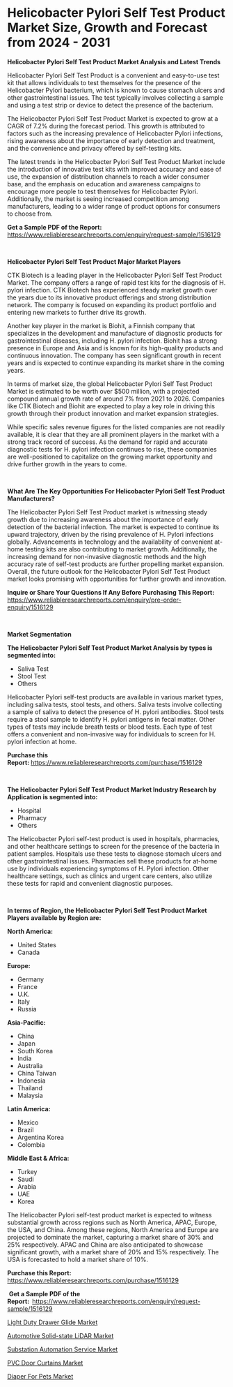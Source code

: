 <p><h1>Helicobacter Pylori Self Test Product Market Size, Growth and Forecast from 2024 - 2031</h1></p><p><strong>Helicobacter Pylori Self Test Product Market Analysis and Latest Trends</strong></p>
<p><p>Helicobacter Pylori Self Test Product is a convenient and easy-to-use test kit that allows individuals to test themselves for the presence of the Helicobacter Pylori bacterium, which is known to cause stomach ulcers and other gastrointestinal issues. The test typically involves collecting a sample and using a test strip or device to detect the presence of the bacterium.</p><p>The Helicobacter Pylori Self Test Product Market is expected to grow at a CAGR of 7.2% during the forecast period. This growth is attributed to factors such as the increasing prevalence of Helicobacter Pylori infections, rising awareness about the importance of early detection and treatment, and the convenience and privacy offered by self-testing kits.</p><p>The latest trends in the Helicobacter Pylori Self Test Product Market include the introduction of innovative test kits with improved accuracy and ease of use, the expansion of distribution channels to reach a wider consumer base, and the emphasis on education and awareness campaigns to encourage more people to test themselves for Helicobacter Pylori. Additionally, the market is seeing increased competition among manufacturers, leading to a wider range of product options for consumers to choose from.</p></p>
<p><strong>Get a Sample PDF of the Report:&nbsp;</strong> <a href="https://www.reliableresearchreports.com/enquiry/request-sample/1516129">https://www.reliableresearchreports.com/enquiry/request-sample/1516129</a></p>
<p>&nbsp;</p>
<p><strong>Helicobacter Pylori Self Test Product Major Market Players</strong></p>
<p><p>CTK Biotech is a leading player in the Helicobacter Pylori Self Test Product Market. The company offers a range of rapid test kits for the diagnosis of H. pylori infection. CTK Biotech has experienced steady market growth over the years due to its innovative product offerings and strong distribution network. The company is focused on expanding its product portfolio and entering new markets to further drive its growth.</p><p>Another key player in the market is Biohit, a Finnish company that specializes in the development and manufacture of diagnostic products for gastrointestinal diseases, including H. pylori infection. Biohit has a strong presence in Europe and Asia and is known for its high-quality products and continuous innovation. The company has seen significant growth in recent years and is expected to continue expanding its market share in the coming years.</p><p>In terms of market size, the global Helicobacter Pylori Self Test Product Market is estimated to be worth over $500 million, with a projected compound annual growth rate of around 7% from 2021 to 2026. Companies like CTK Biotech and Biohit are expected to play a key role in driving this growth through their product innovation and market expansion strategies.</p><p>While specific sales revenue figures for the listed companies are not readily available, it is clear that they are all prominent players in the market with a strong track record of success. As the demand for rapid and accurate diagnostic tests for H. pylori infection continues to rise, these companies are well-positioned to capitalize on the growing market opportunity and drive further growth in the years to come.</p></p>
<p>&nbsp;</p>
<p><strong>What Are The Key Opportunities For Helicobacter Pylori Self Test Product Manufacturers?</strong></p>
<p><p>The Helicobacter Pylori Self Test Product market is witnessing steady growth due to increasing awareness about the importance of early detection of the bacterial infection. The market is expected to continue its upward trajectory, driven by the rising prevalence of H. Pylori infections globally. Advancements in technology and the availability of convenient at-home testing kits are also contributing to market growth. Additionally, the increasing demand for non-invasive diagnostic methods and the high accuracy rate of self-test products are further propelling market expansion. Overall, the future outlook for the Helicobacter Pylori Self Test Product market looks promising with opportunities for further growth and innovation.</p></p>
<p><strong>Inquire or Share Your Questions If Any Before Purchasing This Report:</strong> <a href="https://www.reliableresearchreports.com/enquiry/pre-order-enquiry/1516129">https://www.reliableresearchreports.com/enquiry/pre-order-enquiry/1516129</a></p>
<p>&nbsp;</p>
<p><strong>Market Segmentation</strong></p>
<p><strong>The Helicobacter Pylori Self Test Product Market Analysis by types is segmented into:</strong></p>
<p><ul><li>Saliva Test</li><li>Stool Test</li><li>Others</li></ul></p>
<p><p>Helicobacter Pylori self-test products are available in various market types, including saliva tests, stool tests, and others. Saliva tests involve collecting a sample of saliva to detect the presence of H. pylori antibodies. Stool tests require a stool sample to identify H. pylori antigens in fecal matter. Other types of tests may include breath tests or blood tests. Each type of test offers a convenient and non-invasive way for individuals to screen for H. pylori infection at home.</p></p>
<p><strong>Purchase this Report:&nbsp;</strong><a href="https://www.reliableresearchreports.com/purchase/1516129">https://www.reliableresearchreports.com/purchase/1516129</a></p>
<p>&nbsp;</p>
<p><strong>The Helicobacter Pylori Self Test Product Market Industry Research by Application is segmented into:</strong></p>
<p><ul><li>Hospital</li><li>Pharmacy</li><li>Others</li></ul></p>
<p><p>The Helicobacter Pylori self-test product is used in hospitals, pharmacies, and other healthcare settings to screen for the presence of the bacteria in patient samples. Hospitals use these tests to diagnose stomach ulcers and other gastrointestinal issues. Pharmacies sell these products for at-home use by individuals experiencing symptoms of H. Pylori infection. Other healthcare settings, such as clinics and urgent care centers, also utilize these tests for rapid and convenient diagnostic purposes.</p></p>
<p>&nbsp;</p>
<p><strong>In terms of Region, the Helicobacter Pylori Self Test Product Market Players available by Region are:</strong></p>
<p>
    <p> <strong> North America: </strong>
        <ul>
            <li>United States</li>
            <li>Canada</li>
        </ul>
        </p> 
    <p> <strong> Europe: </strong>
        <ul>
            <li>Germany</li>
            <li>France</li>
            <li>U.K.</li>
            <li>Italy</li>
            <li>Russia</li>
        </ul>
        </p> 
    <p> <strong> Asia-Pacific: </strong>
        <ul>
            <li>China</li>
            <li>Japan</li>
            <li>South Korea</li>
            <li>India</li>
            <li>Australia</li>
            <li>China Taiwan</li>
            <li>Indonesia</li>
            <li>Thailand</li>
            <li>Malaysia</li>
        </ul>
        </p> 
    <p> <strong> Latin America: </strong>
        <ul>
            <li>Mexico</li>
            <li>Brazil</li>
            <li>Argentina Korea</li>
            <li>Colombia</li>
        </ul>
        </p> 
    <p> <strong> Middle East & Africa: </strong>
        <ul>
            <li>Turkey</li>
            <li>Saudi</li>
            <li>Arabia</li>
            <li>UAE</li>
            <li>Korea</li>
        </ul>
    </p>
    </p>
<p><p>The Helicobacter Pylori self-test product market is expected to witness substantial growth across regions such as North America, APAC, Europe, the USA, and China. Among these regions, North America and Europe are projected to dominate the market, capturing a market share of 30% and 25% respectively. APAC and China are also anticipated to showcase significant growth, with a market share of 20% and 15% respectively. The USA is forecasted to hold a market share of 10%.</p></p>
<p><strong>Purchase this Report: </strong><a href="https://www.reliableresearchreports.com/purchase/1516129">https://www.reliableresearchreports.com/purchase/1516129</a></p>
<p>&nbsp;<strong>Get a Sample PDF of the Report:&nbsp;&nbsp;</strong><a href="https://www.reliableresearchreports.com/enquiry/request-sample/1516129">https://www.reliableresearchreports.com/enquiry/request-sample/1516129</a></p>
<p><strong></strong></p>
<p><p><a href="https://skillful-vermicelli-b89.notion.site/Light-Duty-Drawer-Glide-Market-with-the-goal-of-estimating-the-market-size-and-future-growth-potenti-60a7f1e63b304d4798dd9492dfceaa9e">Light Duty Drawer Glide Market</a></p><p><a href="https://changeable-paste-463.notion.site/Automotive-Solid-state-LiDAR-Market-Insights-Market-Players-and-Forecast-Till-2031-6b9bfdfc2b534eb5bb0b0f62aacb430b">Automotive Solid-state LiDAR Market</a></p><p><a href="https://fuschia-pecorino-a6d.notion.site/Substation-Automation-Service-Market-Research-Report-Reveals-The-Latest-Trends-And-Opportunities-of--c6974ad7083b4445826792f97e825e74">Substation Automation Service Market</a></p><p><a href="https://view.publitas.com/reportprime-1/pvc-door-curtains-market-with-the-goal-of-estimating-the-market-size-and-future-growth-potential-of-various-market-segments-based-on-component-applications-end-user-and-region/">PVC Door Curtains Market</a></p><p><a href="https://view.publitas.com/reportprime-1/diaper-for-pets-market-size-furnishes-valuable-information-encompassing-market-share-market-trends-and-projections-spanning-from-2024-to-2031/">Diaper For Pets Market</a></p></p>
